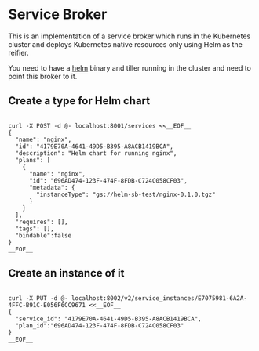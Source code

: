 # Service Broker

This is an implementation of a service broker which runs in the Kubernetes
cluster and deploys Kubernetes native resources only using Helm as the reifier.

You need to have a [helm](https://github.com/kubernetes/helm) binary and tiller
running in the cluster and need to point this broker to it.

## Create a type for Helm chart

```shell

curl -X POST -d @- localhost:8001/services <<__EOF__
{
  "name": "nginx",
  "id": "4179E70A-4641-49D5-B395-A8ACB1419BCA",
  "description": "Helm chart for running nginx",
  "plans": [
    {
      "name": "nginx",
      "id": "696AD474-123F-474F-8FDB-C724C058CF03",
      "metadata": {
        "instanceType": "gs://helm-sb-test/nginx-0.1.0.tgz"
      }
    }
  ],
  "requires": [],
  "tags": [],
  "bindable":false
}
__EOF__

```


## Create an instance of it

```shell

curl -X PUT -d @- localhost:8002/v2/service_instances/E7075981-6A2A-4FFC-B91C-E056F6CC9671 <<__EOF__
{
  "service_id": "4179E70A-4641-49D5-B395-A8ACB1419BCA",
  "plan_id":"696AD474-123F-474F-8FDB-C724C058CF03"
}
__EOF__

```
